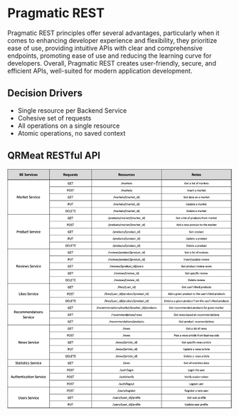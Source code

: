 # Pragmatic REST

Pragmatic REST principles offer several advantages, particularly when it comes to enhancing developer experience and flexibility, they prioritize ease of use, providing intuitive APIs with clear and comprehensive endpoints, promoting ease of use and reducing the learning curve for developers. Overall, Pragmatic REST creates user-friendly, secure, and efficient APIs, well-suited for modern application development.

## Decision Drivers

- Single resource per Backend Service
- Cohesive set of requests
- All operations on a single resource
- Atomic operations, no saved context

## QRMeat RESTful API

<img src="./assets//REST-Table2.png" alt="QRMeat Rest API" />